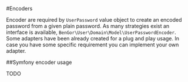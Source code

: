 #Encoders

Encoder are required by `UserPassword` value object to create an encoded password from a given plain password. As many
strategies exist an interface is available, `BenGor\User\Domain\Model\UserPasswordEncoder`. Some adapters have been
already created for a plug and play usage. In case you have some specific requirement you can implement your own adapter.

##Symfony encoder usage

TODO
